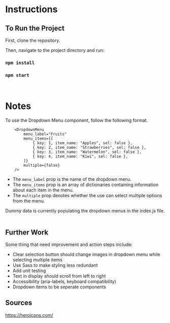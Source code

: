 # Instructions

## To Run the Project
First, clone the repository.

Then, navigate to the project directory and run:

### `npm install`

### `npm start`
<br>

# Notes

To use the Dropdown Menu component, follow the following format.

```
    <DropdownMenu
        menu_label="Fruits"
        menu_items={[
            { key: 1, item_name: "Apples", sel: false },
            { key: 2, item_name: "Strawberries", sel: false },
            { key: 3, item_name: "Watermelon", sel: false },
            { key: 4, item_name: "Kiwi", sel: false },
        ]}
        multiple={false}
    />
```

- The `menu_label` prop is the name of the dropdown menu. 
- The `menu_items` prop is an array of dictionaries containing information about each item in the menu.
- The `multiple` prop denotes whether the use can select multiple options from the menu. 

Dummy data is currently populating the dropdown menus in the index.js file. 
<br>
<br>

## Further Work
Some thing that need improvement and action steps include:
- Clear selection button should change images in dropdown menu while selecting multiple items
- Use Sass to make styling less redundant
- Add unit testing
- Text in display should scroll from left to right
- Accessibility (aria-labels, keyboard compatibility)
- Dropdown items to be seperate components


## Sources
https://heroicons.com/
